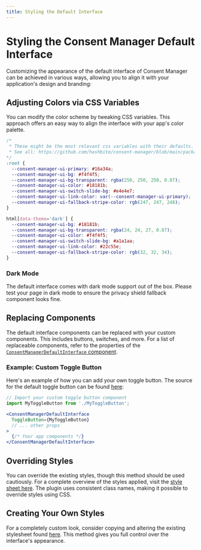 ```yaml
---
title: Styling the Default Interface
---
```

# Styling the Consent Manager Default Interface

Customizing the appearance of the default interface of Consent Manager can be achieved in various ways, allowing you to align it with your application's design and branding:

## Adjusting Colors via CSS Variables
You can modify the color scheme by tweaking CSS variables. This approach offers an easy way to align the interface with your app's color palette.

```css
/*
 * These might be the most relevant css variables with their defaults.
 * See all: https://github.com/hashbite/consent-manager/blob/main/packages/interface-default/src/index.module.css
*/
:root {
  --consent-manager-ui-primary: #16a34a;
  --consent-manager-ui-bg: #f4f4f5;
  --consent-manager-ui-bg-transparent: rgba(250, 250, 250, 0.87);
  --consent-manager-ui-color: #18181b;
  --consent-manager-ui-switch-slide-bg: #e4e4e7;
  --consent-manager-ui-link-color: var(--consent-manager-ui-primary);
  --consent-manager-ui-fallback-stripe-color: rgb(247, 247, 248);
}

html[data-theme='dark'] {
  --consent-manager-ui-bg: #18181b;
  --consent-manager-ui-bg-transparent: rgba(24, 24, 27, 0.87);
  --consent-manager-ui-color: #f4f4f5;
  --consent-manager-ui-switch-slide-bg: #a1a1aa;
  --consent-manager-ui-link-color: #22c55e;
  --consent-manager-ui-fallback-stripe-color: rgb(32, 32, 34);
}
```

### Dark Mode

The default interface comes with dark mode support out of the box. Please test your page in dark mode to ensure the privacy shield fallback component looks fine.

## Replacing Components
The default interface components can be replaced with your custom components. This includes buttons, switches, and more. For a list of replaceable components, refer to the properties of the [`ConsentManagerDefaultInterface` component](./interface.md).

### Example: Custom Toggle Button
Here's an example of how you can add your own toggle button. The source for the default toggle button can be found [here](https://github.com/hashbite/consent-manager/blob/main/packages/interface-default/src/toggle-button.tsx):

```jsx
// Import your custom toggle button component
import MyToggleButton from './MyToggleButton';

<ConsentManagerDefaultInterface
  ToggleButton={MyToggleButton}
  // ... other props
>
  {/* Your app components */}
</ConsentManagerDefaultInterface>
```

## Overriding Styles
You can override the existing styles, though this method should be used cautiously. For a complete overview of the styles applied, visit the [style sheet here](https://github.com/hashbite/consent-manager/blob/main/packages/interface-default/src/index.module.css). The plugin uses consistent class names, making it possible to override styles using CSS.

## Creating Your Own Styles
For a completely custom look, consider copying and altering the existing stylesheet found [here](https://github.com/hashbite/consent-manager/blob/main/packages/interface-default/src/index.module.css). This method gives you full control over the interface's appearance.